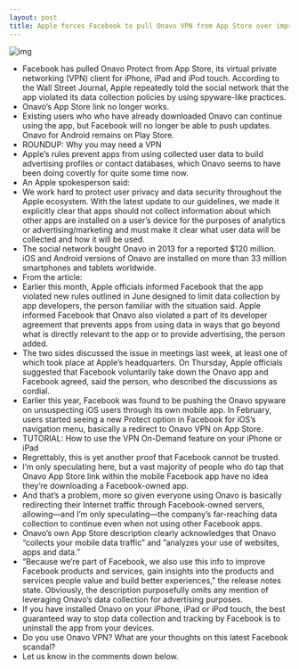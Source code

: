 ```yaml
---
layout: post
title: Apple forces Facebook to pull Onavo VPN from App Store over improper data collection
---
```

![img](http://media.idownloadblog.com/wp-content/uploads/2018/02/Facebook-Onavo-1.png)
* Facebook has pulled Onavo Protect from App Store, its virtual private networking (VPN) client for iPhone, iPad and iPod touch. According to the Wall Street Journal, Apple repeatedly told the social network that the app violated its data collection policies by using spyware-like practices.
* Onavo’s App Store link no longer works.
* Existing users who who have already downloaded Onavo can continue using the app, but Facebook will no longer be able to push updates. Onavo for Android remains on Play Store.
* ROUNDUP: Why you may need a VPN
* Apple’s rules prevent apps from using collected user data to build advertising profiles or contact databases, which Onavo seems to have been doing covertly for quite some time now.
* An Apple spokesperson said:
* We work hard to protect user privacy and data security throughout the Apple ecosystem. With the latest update to our guidelines, we made it explicitly clear that apps should not collect information about which other apps are installed on a user’s device for the purposes of analytics or advertising/marketing and must make it clear what user data will be collected and how it will be used.
* The social network bought Onavo in 2013 for a reported $120 million. iOS and Android versions of Onavo are installed on more than 33 million smartphones and tablets worldwide.
* From the article:
* Earlier this month, Apple officials informed Facebook that the app violated new rules outlined in June designed to limit data collection by app developers, the person familiar with the situation said. Apple informed Facebook that Onavo also violated a part of its developer agreement that prevents apps from using data in ways that go beyond what is directly relevant to the app or to provide advertising, the person added.
* The two sides discussed the issue in meetings last week, at least one of which took place at Apple’s headquarters. On Thursday, Apple officials suggested that Facebook voluntarily take down the Onavo app and Facebook agreed, said the person, who described the discussions as cordial.
* Earlier this year, Facebook was found to be pushing the Onavo spyware on unsuspecting iOS users through its own mobile app. In February, users started seeing a new Protect option in Facebook for iOS’s navigation menu, basically a redirect to Onavo VPN on App Store.
* TUTORIAL: How to use the VPN On-Demand feature on your iPhone or iPad
* Regrettably, this is yet another proof that Facebook cannot be trusted.
* I’m only speculating here, but a vast majority of people who do tap that Onavo App Store link within the mobile Facebook app have no idea they’re downloading a Facebook-owned app.
* And that’s a problem, more so given everyone using Onavo is basically redirecting their Internet traffic through Facebook-owned servers, allowing—and I’m only speculating—the company’s far-reaching data collection to continue even when not using other Facebook apps.
* Onavo’s own App Store description clearly acknowledges that Onavo “collects your mobile data traffic” and ”analyzes your use of websites, apps and data.”
* “Because we’re part of Facebook, we also use this info to improve Facebook products and services, gain insights into the products and services people value and build better experiences,” the release notes state. Obviously, the description purposefully omits any mention of leveraging Onavo’s data collection for advertising purposes.
* If you have installed Onavo on your iPhone, iPad or iPod touch, the best guaranteed way to stop data collection and tracking by Facebook is to uninstall the app from your devices.
* Do you use Onavo VPN? What are your thoughts on this latest Facebook scandal?
* Let us know in the comments down below.

